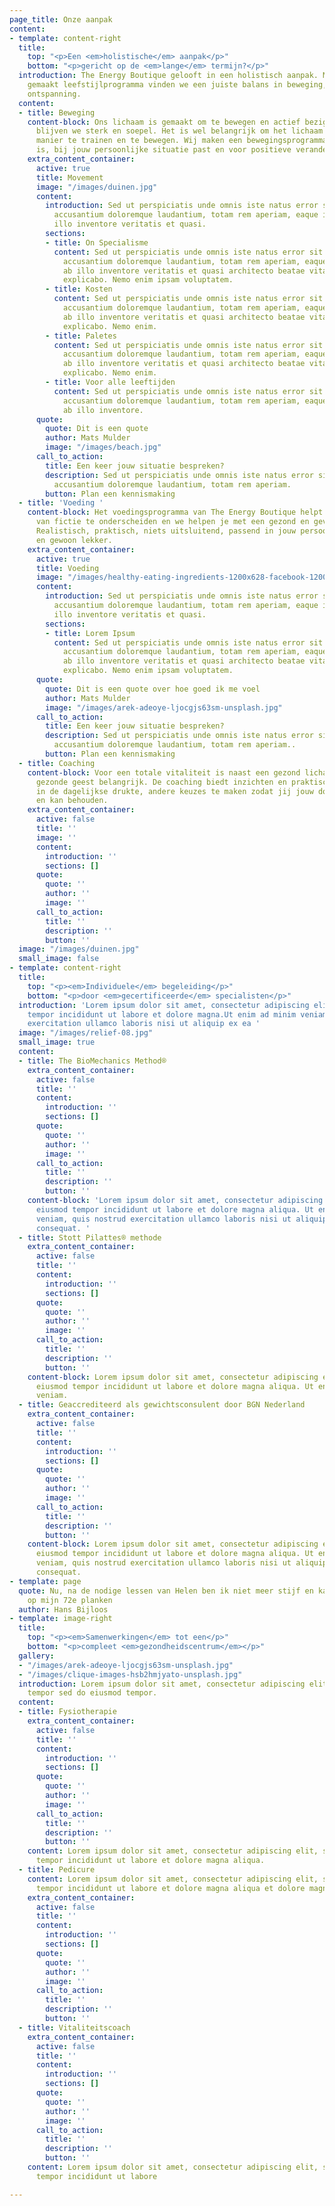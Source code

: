 ```yaml
---
page_title: Onze aanpak
content:
- template: content-right
  title:
    top: "<p>Een <em>holistische</em> aanpak</p>"
    bottom: "<p>gericht op de <em>lange</em> termijn?</p>"
  introduction: The Energy Boutique gelooft in een holistisch aanpak. Met een op maat
    gemaakt leefstijlprogramma vinden we een juiste balans in beweging, voeding en
    ontspanning.
  content:
  - title: Beweging
    content-block: Ons lichaam is gemaakt om te bewegen en actief bezig te zijn, zo
      blijven we sterk en soepel. Het is wel belangrijk om het lichaam op de juiste
      manier te trainen en te bewegen. Wij maken een bewegingsprogramma dat realistisch
      is, bij jouw persoonlijke situatie past en voor positieve veranderingen zorgt.
    extra_content_container:
      active: true
      title: Movement
      image: "/images/duinen.jpg"
      content:
        introduction: Sed ut perspiciatis unde omnis iste natus error sit voluptatem
          accusantium doloremque laudantium, totam rem aperiam, eaque ipsa quae ab
          illo inventore veritatis et quasi.
        sections:
        - title: On Specialisme
          content: Sed ut perspiciatis unde omnis iste natus error sit voluptatem
            accusantium doloremque laudantium, totam rem aperiam, eaque ipsa quae
            ab illo inventore veritatis et quasi architecto beatae vitae dicta sunt
            explicabo. Nemo enim ipsam voluptatem.
        - title: Kosten
          content: Sed ut perspiciatis unde omnis iste natus error sit voluptatem
            accusantium doloremque laudantium, totam rem aperiam, eaque ipsa quae
            ab illo inventore veritatis et quasi architecto beatae vitae dicta sunt
            explicabo. Nemo enim.
        - title: Paletes
          content: Sed ut perspiciatis unde omnis iste natus error sit voluptatem
            accusantium doloremque laudantium, totam rem aperiam, eaque ipsa quae
            ab illo inventore veritatis et quasi architecto beatae vitae dicta sunt
            explicabo. Nemo enim.
        - title: Voor alle leeftijden
          content: Sed ut perspiciatis unde omnis iste natus error sit voluptatem
            accusantium doloremque laudantium, totam rem aperiam, eaque ipsa quae
            ab illo inventore.
      quote:
        quote: Dit is een quote
        author: Mats Mulder
        image: "/images/beach.jpg"
      call_to_action:
        title: Een keer jouw situatie bespreken?
        description: Sed ut perspiciatis unde omnis iste natus error sit voluptatem
          accusantium doloremque laudantium, totam rem aperiam.
        button: Plan een kennismaking
  - title: 'Voeding '
    content-block: Het voedingsprogramma van The Energy Boutique helpt je om feiten
      van fictie te onderscheiden en we helpen je met een gezond en gevarieerd voedingspatroon.
      Realistisch, praktisch, niets uitsluitend, passend in jouw persoonlijke leven
      en gewoon lekker.
    extra_content_container:
      active: true
      title: Voeding
      image: "/images/healthy-eating-ingredients-1200x628-facebook-1200x628.jpg"
      content:
        introduction: Sed ut perspiciatis unde omnis iste natus error sit voluptatem
          accusantium doloremque laudantium, totam rem aperiam, eaque ipsa quae ab
          illo inventore veritatis et quasi.
        sections:
        - title: Lorem Ipsum
          content: Sed ut perspiciatis unde omnis iste natus error sit voluptatem
            accusantium doloremque laudantium, totam rem aperiam, eaque ipsa quae
            ab illo inventore veritatis et quasi architecto beatae vitae dicta sunt
            explicabo. Nemo enim ipsam voluptatem.
      quote:
        quote: Dit is een quote over hoe goed ik me voel
        author: Mats Mulder
        image: "/images/arek-adeoye-ljocgjs63sm-unsplash.jpg"
      call_to_action:
        title: Een keer jouw situatie bespreken?
        description: Sed ut perspiciatis unde omnis iste natus error sit voluptatem
          accusantium doloremque laudantium, totam rem aperiam..
        button: Plan een kennismaking
  - title: Coaching
    content-block: Voor een totale vitaliteit is naast een gezond lichaam, ook een
      gezonde geest belangrijk. De coaching biedt inzichten en praktische tools om,
      in de dagelijkse drukte, andere keuzes te maken zodat jij jouw doelen kan behalen
      en kan behouden.
    extra_content_container:
      active: false
      title: ''
      image: ''
      content:
        introduction: ''
        sections: []
      quote:
        quote: ''
        author: ''
        image: ''
      call_to_action:
        title: ''
        description: ''
        button: ''
  image: "/images/duinen.jpg"
  small_image: false
- template: content-right
  title:
    top: "<p><em>Individuele</em> begeleiding</p>"
    bottom: "<p>door <em>gecertificeerde</em> specialisten</p>"
  introduction: 'Lorem ipsum dolor sit amet, consectetur adipiscing elit, sed do eiusmod
    tempor incididunt ut labore et dolore magna.Ut enim ad minim veniam, quis nostrud
    exercitation ullamco laboris nisi ut aliquip ex ea '
  image: "/images/relief-08.jpg"
  small_image: true
  content:
  - title: The BioMechanics Method®
    extra_content_container:
      active: false
      title: ''
      content:
        introduction: ''
        sections: []
      quote:
        quote: ''
        author: ''
        image: ''
      call_to_action:
        title: ''
        description: ''
        button: ''
    content-block: 'Lorem ipsum dolor sit amet, consectetur adipiscing elit, sed do
      eiusmod tempor incididunt ut labore et dolore magna aliqua. Ut enim ad minim
      veniam, quis nostrud exercitation ullamco laboris nisi ut aliquip ex ea commodo
      consequat. '
  - title: Stott Pilattes® methode
    extra_content_container:
      active: false
      title: ''
      content:
        introduction: ''
        sections: []
      quote:
        quote: ''
        author: ''
        image: ''
      call_to_action:
        title: ''
        description: ''
        button: ''
    content-block: Lorem ipsum dolor sit amet, consectetur adipiscing elit, sed do
      eiusmod tempor incididunt ut labore et dolore magna aliqua. Ut enim ad minim
      veniam.
  - title: Geaccrediteerd als gewichtsconsulent door BGN Nederland
    extra_content_container:
      active: false
      title: ''
      content:
        introduction: ''
        sections: []
      quote:
        quote: ''
        author: ''
        image: ''
      call_to_action:
        title: ''
        description: ''
        button: ''
    content-block: Lorem ipsum dolor sit amet, consectetur adipiscing elit, sed do
      eiusmod tempor incididunt ut labore et dolore magna aliqua. Ut enim ad minim
      veniam, quis nostrud exercitation ullamco laboris nisi ut aliquip ex ea commodo
      consequat.
- template: page
  quote: Nu, na de nodige lessen van Helen ben ik niet meer stijf en kan ik zelfs
    op mijn 72e planken
  author: Hans Bijloos
- template: image-right
  title:
    top: "<p><em>Samenwerkingen</em> tot een</p>"
    bottom: "<p>compleet <em>gezondheidscentrum</em></p>"
  gallery:
  - "/images/arek-adeoye-ljocgjs63sm-unsplash.jpg"
  - "/images/clique-images-hsb2hmjyato-unsplash.jpg"
  introduction: Lorem ipsum dolor sit amet, consectetur adipiscing elit, sed do eiusmod
    tempor sed do eiusmod tempor.
  content:
  - title: Fysiotherapie
    extra_content_container:
      active: false
      title: ''
      content:
        introduction: ''
        sections: []
      quote:
        quote: ''
        author: ''
        image: ''
      call_to_action:
        title: ''
        description: ''
        button: ''
    content: Lorem ipsum dolor sit amet, consectetur adipiscing elit, sed do eiusmod
      tempor incididunt ut labore et dolore magna aliqua.
  - title: Pedicure
    content: Lorem ipsum dolor sit amet, consectetur adipiscing elit, sed do eiusmod
      tempor incididunt ut labore et dolore magna aliqua et dolore magna aliqua.
    extra_content_container:
      active: false
      title: ''
      content:
        introduction: ''
        sections: []
      quote:
        quote: ''
        author: ''
        image: ''
      call_to_action:
        title: ''
        description: ''
        button: ''
  - title: Vitaliteitscoach
    extra_content_container:
      active: false
      title: ''
      content:
        introduction: ''
        sections: []
      quote:
        quote: ''
        author: ''
        image: ''
      call_to_action:
        title: ''
        description: ''
        button: ''
    content: Lorem ipsum dolor sit amet, consectetur adipiscing elit, sed do eiusmod
      tempor incididunt ut labore

---
```

